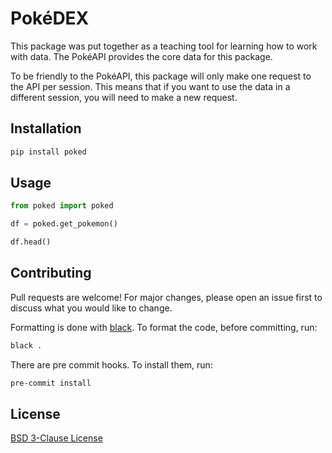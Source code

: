 # PokéDEX

This package was put together as a teaching tool for learning how to work with data. The PokéAPI provides the core data for this package.

To be friendly to the PokéAPI, this package will only make one request to the API per session. This means that if you want to use the data in a different session, you will need to make a new request.

## Installation

```bash
pip install poked
```

## Usage

```python
from poked import poked

df = poked.get_pokemon()

df.head()
```

## Contributing

Pull requests are welcome! For major changes, please open an issue first to discuss what you would like to change.

Formatting is done with [black](https://black.readthedocs.io/en/stable/). To format the code, before committing, run:

```bash
black .
```

There are pre commit hooks. To install them, run:

```bash
pre-commit install
```

## License

[BSD 3-Clause License](https://choosealicense.com/licenses/bsd-3-clause/)
